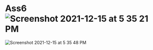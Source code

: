 # Ass6![Screenshot 2021-12-15 at 5 35 21 PM](https://user-images.githubusercontent.com/89531054/146183717-397e1d17-1815-4f20-836f-36ebafdce1bb.png)
![Screenshot 2021-12-15 at 5 35 48 PM](https://user-images.githubusercontent.com/89531054/146183722-eaf61937-704f-4c39-98d4-4defd68b533f.png)
